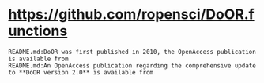 # https://github.com/ropensci/DoOR.functions

```console
README.md:DoOR was first published in 2010, the OpenAccess publication is available from
README.md:An OpenAccess publication regarding the comprehensive update to **DoOR version 2.0** is available from

```
